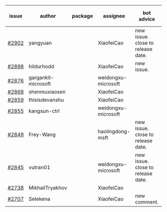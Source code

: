 | issue | author | package | assignee | bot advice | created date of issue | target release date | date from target |
| ------ | ------ | ------ | ------ | ------ | ------ | ------ | :-----: |
| [#2902](https://github.com/Azure/sdk-release-request/issues/2902) | yangyuan |  | XiaofeiCao | new issue. close to release date.  | 06-07 | 06-09 | 0 |
| [#2898](https://github.com/Azure/sdk-release-request/issues/2898) | hildurhodd |  | XiaofeiCao | new issue. | 06-07 | 06-21 |  |
| [#2876](https://github.com/Azure/sdk-release-request/issues/2876) | gargankit-microsoft |  | weidongxu-microsoft |  | 06-03 | 06-30 |  |
| [#2868](https://github.com/Azure/sdk-release-request/issues/2868) | shenmuxiaosen |  | XiaofeiCao |  | 06-01 | 06-03 |  |
| [#2859](https://github.com/Azure/sdk-release-request/issues/2859) | thisisdevanshu |  | XiaofeiCao |  | 05-31 | 06-14 |  |
| [#2855](https://github.com/Azure/sdk-release-request/issues/2855) | kangsun-ctrl |  | weidongxu-microsoft |  | 05-31 | 06-02 |  |
| [#2849](https://github.com/Azure/sdk-release-request/issues/2849) | Frey-Wang |  | haolingdong-msft | new issue. close to release date.  | 05-27 | 06-06 | -2 |
| [#2845](https://github.com/Azure/sdk-release-request/issues/2845) | vutran01 |  | weidongxu-microsoft | new issue. close to release date.  | 05-26 | 06-09 | 0 |
| [#2738](https://github.com/Azure/sdk-release-request/issues/2738) | MikhailTryakhov |  | XiaofeiCao |  | 04-25 | 05-02 |  |
| [#2707](https://github.com/Azure/sdk-release-request/issues/2707) | Selekena |  | XiaofeiCao | new comment. | 04-15 | 05-02 |  |
